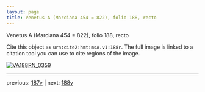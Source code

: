 ```yaml
---
layout: page
title: Venetus A (Marciana 454 = 822), folio 188, recto
---
```


Venetus A (Marciana 454 = 822), folio 188, recto

Cite this object as `urn:cite2:hmt:msA.v1:188r`.  The full image is linked to a citation tool you can use to cite regions of the image.

[![VA188RN_0359](http://www.homermultitext.org/iipsrv?IIIF=/project/homer/pyramidal/deepzoom/hmt/vaimg/2017a/VA188RN_0359.tif/full/800,/0/default.jpg)](http://www.homermultitext.org/ict2/?urn=urn:cite2:hmt:vaimg.2017a:VA188RN_0359) 

---

previous:  [187v](../187v/) | next: [188v](../188v/)